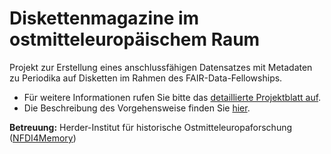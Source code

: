# Diskettenmagazine im ostmitteleuropäischem Raum

Projekt zur Erstellung eines anschlussfähigen Datensatzes mit Metadaten zu Periodika auf Disketten im Rahmen
des FAIR-Data-Fellowships. 
* Für weitere Informationen rufen Sie bitte das
[detaillierte Projektblatt auf](docs/project_card.txt).
* Die Beschreibung des Vorgehensweise finden Sie [hier](docs/project_documentation.md).

**Betreuung:** Herder-Institut für historische Ostmitteleuropaforschung ([NFDI4Memory](https://4memory.de/))
